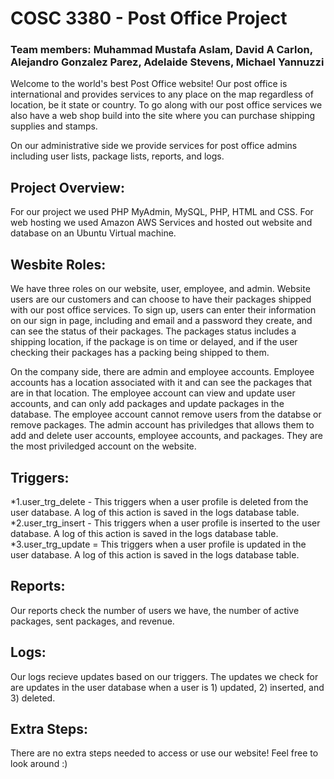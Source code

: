 # COSC 3380 - Post Office Project
### Team members: Muhammad Mustafa Aslam, David A Carlon, Alejandro Gonzalez Parez, Adelaide Stevens, Michael Yannuzzi

Welcome to the world's best Post Office website! Our post office is international and provides services to any place on the map regardless of location, be it state or country. To go along with our post office services we also have a web shop build into the site where you can purchase shipping supplies and stamps. 

On our administrative side we provide services for post office admins including user lists, package lists, reports, and logs. 

## Project Overview:
For our project we used PHP MyAdmin, MySQL, PHP, HTML and CSS. For web hosting we used Amazon AWS Services and hosted out website and database on an Ubuntu Virtual machine.

## Wesbite Roles:
We have three roles on our website, user, employee, and admin. Website users are our customers and can choose to have their packages shipped with our post office services. To sign up, users can enter their information on our sign in page, including and email and a password they create, and can see the status of their packages. The packages status includes a shipping location, if the package is on time or delayed, and if the user checking their packages has a packing being shipped to them. 

On the company side, there are admin and employee accounts. Employee accounts has a location associated with it and can see the packages that are in that location. The employee account can view and update user accounts, and can only add packages and update packages in the database. The employee account cannot remove users from the databse or remove packages. The admin account has priviledges that allows them to add and delete user accounts, employee accounts, and packages. They are the most priviledged account on the website.

## Triggers:
*1.user_trg_delete - This triggers when a user profile is deleted from the user database. A log of this action is saved in the logs database table. 
*2.user_trg_insert - This triggers when a user profile is inserted to the user database. A log of this action is saved in the logs database table.
*3.user_trg_update = This triggers when a user profile is updated in the user database. A log of this action is saved in the logs database table.


## Reports:
Our reports check the number of users we have, the number of active packages, sent packages, and revenue.

## Logs:
Our logs recieve updates based on our triggers. The updates we check for are updates in the user database when a user is 1) updated, 2) inserted, and 3) deleted. 


## Extra Steps:
There are no extra steps needed to access or use our website! Feel free to look around :)
